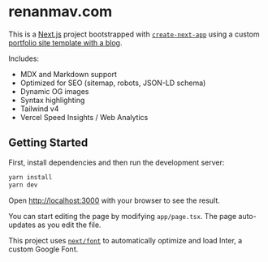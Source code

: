 # renanmav.com

This is a [Next.js](https://nextjs.org/) project bootstrapped with [`create-next-app`](https://github.com/vercel/next.js/tree/canary/packages/create-next-app) using a custom [portfolio site template with a blog](https://vercel.com/templates/next.js/portfolio-starter-kit).

Includes:

- MDX and Markdown support
- Optimized for SEO (sitemap, robots, JSON-LD schema)
- Dynamic OG images
- Syntax highlighting
- Tailwind v4
- Vercel Speed Insights / Web Analytics

## Getting Started

First, install dependencies and then run the development server:

```bash
yarn install
yarn dev
```

Open [http://localhost:3000](http://localhost:3000) with your browser to see the result.

You can start editing the page by modifying `app/page.tsx`. The page auto-updates as you edit the file.

This project uses [`next/font`](https://nextjs.org/docs/basic-features/font-optimization) to automatically optimize and load Inter, a custom Google Font.
